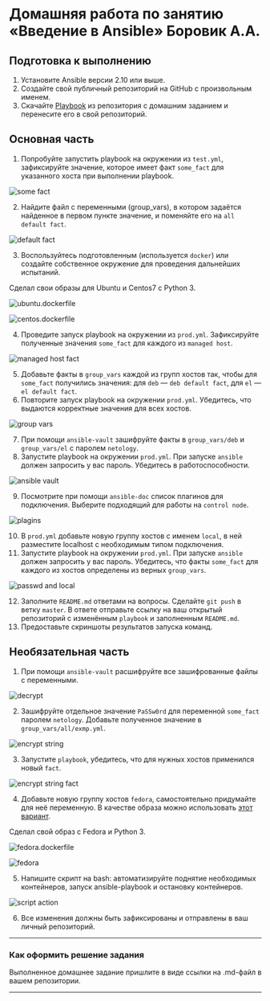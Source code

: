# Домашняя работа по занятию «Введение в Ansible» Боровик А.А.

## Подготовка к выполнению

1. Установите Ansible версии 2.10 или выше.
2. Создайте свой публичный репозиторий на GitHub с произвольным именем.
3. Скачайте [Playbook](./playbook/) из репозитория с домашним заданием и перенесите его в свой репозиторий.

## Основная часть

1. Попробуйте запустить playbook на окружении из `test.yml`, зафиксируйте значение, которое имеет факт `some_fact` для указанного хоста при выполнении playbook.

![some fact](https://github.com/Lex-Chaos/ansintr-hw/blob/main/img/Task_1.png)

2. Найдите файл с переменными (group_vars), в котором задаётся найденное в первом пункте значение, и поменяйте его на `all default fact`.

![default fact](https://github.com/Lex-Chaos/ansintr-hw/blob/main/img/Task_2.png)

3. Воспользуйтесь подготовленным (используется `docker`) или создайте собственное окружение для проведения дальнейших испытаний.

Сделал свои образы для Ubuntu и Centos7 с Python 3.

![ubuntu.dockerfile](https://github.com/Lex-Chaos/ansintr-hw/blob/main/ubuntu.dockerfile)

![centos.dockerfile](https://github.com/Lex-Chaos/ansintr-hw/blob/main/centos.dockerfile)


4. Проведите запуск playbook на окружении из `prod.yml`. Зафиксируйте полученные значения `some_fact` для каждого из `managed host`.

![managed host fact](https://github.com/Lex-Chaos/ansintr-hw/blob/main/img/Task_4.png)

5. Добавьте факты в `group_vars` каждой из групп хостов так, чтобы для `some_fact` получились значения: для `deb` — `deb default fact`, для `el` — `el default fact`.
6.  Повторите запуск playbook на окружении `prod.yml`. Убедитесь, что выдаются корректные значения для всех хостов.

![group vars](https://github.com/Lex-Chaos/ansintr-hw/blob/main/img/Task_6.png)

7. При помощи `ansible-vault` зашифруйте факты в `group_vars/deb` и `group_vars/el` с паролем `netology`.
8. Запустите playbook на окружении `prod.yml`. При запуске `ansible` должен запросить у вас пароль. Убедитесь в работоспособности.

![ansible vault](https://github.com/Lex-Chaos/ansintr-hw/blob/main/img/Task_8.png)

9. Посмотрите при помощи `ansible-doc` список плагинов для подключения. Выберите подходящий для работы на `control node`.

![plagins](https://github.com/Lex-Chaos/ansintr-hw/blob/main/img/Task_9.png)

10. В `prod.yml` добавьте новую группу хостов с именем  `local`, в ней разместите localhost с необходимым типом подключения.
11. Запустите playbook на окружении `prod.yml`. При запуске `ansible` должен запросить у вас пароль. Убедитесь, что факты `some_fact` для каждого из хостов определены из верных `group_vars`.

![passwd and local ](https://github.com/Lex-Chaos/ansintr-hw/blob/main/img/Task_11.png)

12. Заполните `README.md` ответами на вопросы. Сделайте `git push` в ветку `master`. В ответе отправьте ссылку на ваш открытый репозиторий с изменённым `playbook` и заполненным `README.md`.
13. Предоставьте скриншоты результатов запуска команд.

## Необязательная часть

1. При помощи `ansible-vault` расшифруйте все зашифрованные файлы с переменными.

![decrypt](https://github.com/Lex-Chaos/ansintr-hw/blob/main/img/Task_2.1.png)

2. Зашифруйте отдельное значение `PaSSw0rd` для переменной `some_fact` паролем `netology`. Добавьте полученное значение в `group_vars/all/exmp.yml`.

![encrypt string](https://github.com/Lex-Chaos/ansintr-hw/blob/main/img/Task_2.2.png)

3. Запустите `playbook`, убедитесь, что для нужных хостов применился новый `fact`.

![encrypt string fact](https://github.com/Lex-Chaos/ansintr-hw/blob/main/img/Task_2.3.png)

4. Добавьте новую группу хостов `fedora`, самостоятельно придумайте для неё переменную. В качестве образа можно использовать [этот вариант](https://hub.docker.com/r/pycontribs/fedora).

Сделал свой образ с Fedora и Python 3.

![fedora.dockerfile](https://github.com/Lex-Chaos/ansintr-hw/blob/main/fedora.dockerfile)

![fedora](https://github.com/Lex-Chaos/ansintr-hw/blob/main/img/Task_2.4.png)

5. Напишите скрипт на bash: автоматизируйте поднятие необходимых контейнеров, запуск ansible-playbook и остановку контейнеров.

![script action](https://github.com/Lex-Chaos/ansintr-hw/blob/main/img/Task_2.5.png)

6. Все изменения должны быть зафиксированы и отправлены в ваш личный репозиторий.

---

### Как оформить решение задания

Выполненное домашнее задание пришлите в виде ссылки на .md-файл в вашем репозитории.

---

